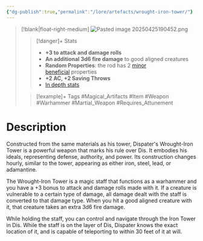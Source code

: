 ```yaml
---
{"dg-publish":true,"permalink":"/lore/artefacts/wrought-iron-tower/"}
---
```


>[!blank|float-right-medium]
>![Pasted image 20250425190452.png](/img/user/z_Assets/Pasted%20image%2020250425190452.png)
>>[!danger]+ Stats
>>- **+3 to attack and damage rolls**
>>- **An additional 3d6 fire damage** to good aligned creatures
>>- **Random Properties**: the rod has 2 [minor beneficial](https://5e.tools/tables.html#artifact%20properties%3b%20minor%20beneficial%20properties_dmg) properties
>>- **+2 AC, +2 Saving Throws**
>>- [In depth stats](https://5e.tools/items.html#wrought-iron%20tower_coa,flsttype:melee%20weapon=1~treasure%20(gemstone)=2~treasure%20(art%20object)=2~renaissance=2~treasure%20(coinage)=2~modern=2~trade%20bar=2~futuristic=2,flstmiscellaneous:)
>
>>[!example]+ Tags
>>#Magical_Artifacts #Item #Weapon #Warhammer #Martial_Weapon #Requires_Attunement

# Description
Constructed from the same materials as his tower, Dispater's Wrought-Iron Tower is a powerful weapon that marks his rule over Dis. It embodies his ideals, representing defense, authority, and power. Its construction changes hourly, similar to the tower, appearing as either iron, steel, lead, or adamantine.

The Wrought-Iron Tower is a magic staff that functions as a warhammer and you have a +3 bonus to attack and damage rolls made with it. If a creature is vulnerable to a certain type of damage, all damage dealt with the staff is converted to that damage type. When you hit a good aligned creature with it, that creature takes an extra 3d6 fire damage.

While holding the staff, you can control and navigate through the Iron Tower in Dis. While the staff is on the layer of Dis, Dispater knows the exact location of it, and is capable of teleporting to within 30 feet of it at will.
